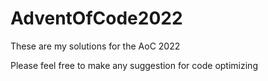 # AdventOfCode2022
These are my solutions for the AoC 2022

Please feel free to make any suggestion for code optimizing
